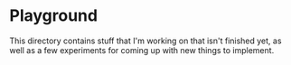 # Playground

This directory contains stuff that I'm working on that isn't finished yet,
as well as a few experiments for coming up with new things to implement.
